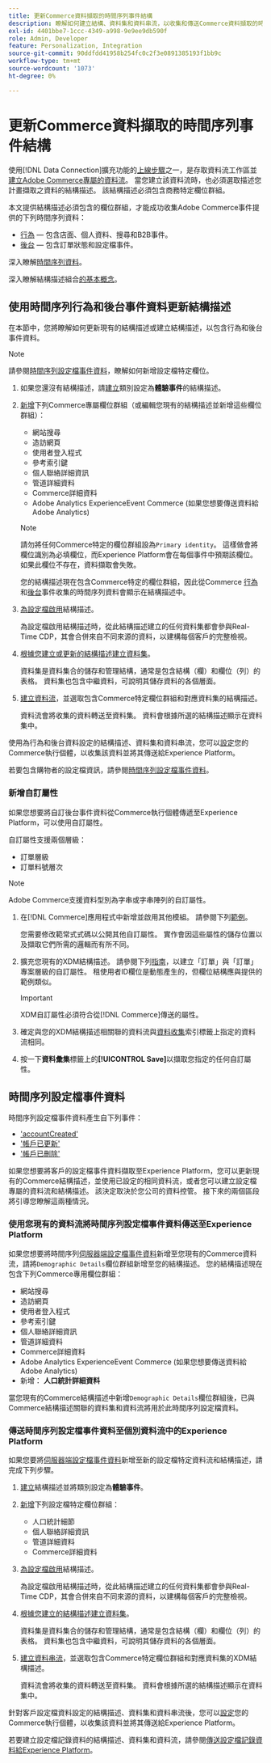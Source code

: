 ```yaml
---
title: 更新Commerce資料擷取的時間序列事件結構
description: 瞭解如何建立結構、資料集和資料串流，以收集和傳送Commerce資料擷取的時間序列事件資料。
exl-id: 4401bbe7-1ccc-4349-a998-9e9ee9db590f
role: Admin, Developer
feature: Personalization, Integration
source-git-commit: 90ddfdd41958b254fc0c2f3e0891385193f1bb9c
workflow-type: tm+mt
source-wordcount: '1073'
ht-degree: 0%

---
```


# 更新Commerce資料擷取的時間序列事件結構

使用[!DNL Data Connection]擴充功能的[上線步驟](overview.md#onboarding-steps)之一，是存取資料流工作區並[建立Adobe Commerce專屬的資料流](https://experienceleague.adobe.com/docs/experience-platform/datastreams/overview.html)。 當您建立該資料流時，也必須選取描述您計畫擷取之資料的結構描述。 該結構描述必須包含商務特定欄位群組。

本文提供結構描述必須包含的欄位群組，才能成功收集Adobe Commerce事件提供的下列時間序列資料：

- [行為](events.md) — 包含店面、個人資料、搜尋和B2B事件。
- [後台](events-backoffice.md) — 包含訂單狀態和設定檔事件。

深入瞭解[時間序列資料](data-ingestion.md)。

深入瞭解結構描述組合[的基本概念](https://experienceleague.adobe.com/docs/experience-platform/xdm/schema/composition.html)。

## 使用時間序列行為和後台事件資料更新結構描述

在本節中，您將瞭解如何更新現有的結構描述或建立結構描述，以包含行為和後台事件資料。

>[!NOTE]
>
>請參閱[時間序列設定檔事件資料](#time-series-profile-event-data)，瞭解如何新增設定檔特定欄位。

1. 如果您還沒有結構描述，請[建立](https://experienceleague.adobe.com/docs/experience-platform/xdm/ui/resources/schemas.html#create)類別設定為&#x200B;**體驗事件**&#x200B;的結構描述。

1. [新增](https://experienceleague.adobe.com/docs/experience-platform/xdm/ui/resources/schemas.html#add-field-groups)下列Commerce專屬欄位群組（或編輯您現有的結構描述並新增這些欄位群組）：

   - 網站搜尋
   - 造訪網頁
   - 使用者登入程式
   - 參考索引鍵
   - 個人聯絡詳細資訊
   - 管道詳細資料
   - Commerce詳細資料
   - Adobe Analytics ExperienceEvent Commerce (如果您想要傳送資料給Adobe Analytics)

   >[!NOTE]
   >
   > 請勿將任何Commerce特定的欄位群組設為`Primary identity`。 這樣做會將欄位識別為必填欄位，而Experience Platform會在每個事件中預期該欄位。 如果此欄位不存在，資料擷取會失敗。

   您的結構描述現在包含Commerce特定的欄位群組，因此從Commerce [行為](events.md)和[後台](events-backoffice.md)事件收集的時間序列資料會顯示在結構描述中。

1. [為設定檔啟用](https://experienceleague.adobe.com/docs/experience-platform/xdm/ui/resources/schemas.html#profile)結構描述。

   為設定檔啟用結構描述時，從此結構描述建立的任何資料集都會參與Real-Time CDP，其會合併來自不同來源的資料，以建構每個客戶的完整檢視。

1. [根據您建立或更新的結構描述建立資料集](https://experienceleague.adobe.com/docs/platform-learn/implement-mobile-sdk/experience-cloud/platform.html#create-a-dataset)。

   資料集是資料集合的儲存和管理結構，通常是包含結構（欄）和欄位（列）的表格。 資料集也包含中繼資料，可說明其儲存資料的各個層面。

1. [建立資料流](https://experienceleague.adobe.com/docs/experience-platform/datastreams/overview.html)，並選取包含Commerce特定欄位群組和對應資料集的結構描述。

   資料流會將收集的資料轉送至資料集。 資料會根據所選的結構描述顯示在資料集中。

使用為行為和後台資料設定的結構描述、資料集和資料串流，您可以[設定](connect-data.md#data-collection)您的Commerce執行個體，以收集該資料並將其傳送給Experience Platform。

若要包含購物者的設定檔資訊，請參閱[時間序列設定檔事件資料](#time-series-profile-event-data)。

### 新增自訂屬性

如果您想要將自訂後台事件資料從Commerce執行個體傳遞至Experience Platform，可以使用自訂屬性。

自訂屬性支援兩個層級：

- 訂單層級
- 訂單料號層次

>[!NOTE]
>
>Adobe Commerce支援資料型別為字串或字串陣列的自訂屬性。

1. 在[!DNL Commerce]應用程式中新增並啟用其他模組。 請參閱下列[範例](https://github.com/shiftedreality/beacon-backoffice-custom-events/blob/main/BeaconDemo/Plugin/ModifyOrder.php)。

   您需要修改範常式式碼以公開其他自訂屬性。 實作會因這些屬性的儲存位置以及擷取它們所需的邏輯而有所不同。

1. 擴充您現有的XDM結構描述。 請參閱下列[指南](https://experienceleague.adobe.com/en/docs/experience-platform/xdm/ui/resources/schemas#custom-fields-for-standard-groups)，以建立「訂單」與「訂單」專案層級的自訂屬性。 租使用者ID欄位是動態產生的，但欄位結構應與提供的範例類似。

   >[!IMPORTANT]
   >
   >XDM自訂屬性必須符合從[!DNL Commerce]傳送的屬性。

1. 確定與您的XDM結構描述相關聯的資料流與[資料收集](connect-data.md#data-collection)索引標籤上指定的資料流相同。

1. 按一下&#x200B;**資料彙集**&#x200B;標籤上的&#x200B;**[!UICONTROL Save]**&#x200B;以擷取您指定的任何自訂屬性。

## 時間序列設定檔事件資料

時間序列設定檔事件資料產生自下列事件：

- [&#39;accountCreated&#39;](events-backoffice.md#accountcreated)
- [&#39;帳戶已更新&#39;](events-backoffice.md#accountupdated)
- [&#39;帳戶已刪除&#39;](events-backoffice.md#accountdeleted)

如果您想要將客戶的設定檔事件資料擷取至Experience Platform，您可以更新現有的Commerce結構描述，並使用已設定的相同資料流，或者您可以建立設定檔專屬的資料流和結構描述。 該決定取決於您公司的資料控管。 接下來的兩個區段將引導您瞭解這兩種情況。

### 使用您現有的資料流將時間序列設定檔事件資料傳送至Experience Platform

如果您想要將時間序列[伺服器端設定檔事件資料](events-backoffice.md#customer-profile-events-server-side)新增至您現有的Commerce資料流，請將`Demographic Details`欄位群組新增至您的結構描述。 您的結構描述現在包含下列Commerce專用欄位群組：

- 網站搜尋
- 造訪網頁
- 使用者登入程式
- 參考索引鍵
- 個人聯絡詳細資訊
- 管道詳細資料
- Commerce詳細資料
- Adobe Analytics ExperienceEvent Commerce (如果您想要傳送資料給Adobe Analytics)
- 新增： **人口統計詳細資料**

當您現有的Commerce結構描述中新增`Demographic Details`欄位群組後，已與Commerce結構描述關聯的資料集和資料流將用於此時間序列設定檔資料。

### 傳送時間序列設定檔事件資料至個別資料流中的Experience Platform

如果您要將[伺服器端設定檔事件資料](events-backoffice.md#customer-profile-events-server-side)新增至新的設定檔特定資料流和結構描述，請完成下列步驟。

1. [建立](https://experienceleague.adobe.com/docs/experience-platform/xdm/ui/resources/schemas.html#create)結構描述並將類別設定為&#x200B;**體驗事件**。

1. [新增](https://experienceleague.adobe.com/docs/experience-platform/xdm/ui/resources/schemas.html#add-field-groups)下列設定檔特定欄位群組：

   - 人口統計細節
   - 個人聯絡詳細資訊
   - 管道詳細資料
   - Commerce詳細資料

1. [為設定檔啟用](https://experienceleague.adobe.com/docs/experience-platform/xdm/ui/resources/schemas.html#profile)結構描述。

   為設定檔啟用結構描述時，從此結構描述建立的任何資料集都會參與Real-Time CDP，其會合併來自不同來源的資料，以建構每個客戶的完整檢視。

1. [根據您建立的結構描述建立資料集](https://experienceleague.adobe.com/docs/platform-learn/implement-mobile-sdk/experience-cloud/platform.html#create-a-dataset)。

   資料集是資料集合的儲存和管理結構，通常是包含結構（欄）和欄位（列）的表格。 資料集也包含中繼資料，可說明其儲存資料的各個層面。

1. [建立資料串流](https://experienceleague.adobe.com/docs/experience-platform/datastreams/overview.html)，並選取包含Commerce特定欄位群組和對應資料集的XDM結構描述。

   資料流會將收集的資料轉送至資料集。 資料會根據所選的結構描述顯示在資料集中。

針對客戶設定檔資料設定的結構描述、資料集和資料串流後，您可以[設定](connect-data.md#data-collection)您的Commerce執行個體，以收集該資料並將其傳送給Experience Platform。

若要建立設定檔記錄資料的結構描述、資料集和資料流，請參閱[傳送設定檔記錄資料給Experience Platform](profile-data.md)。
